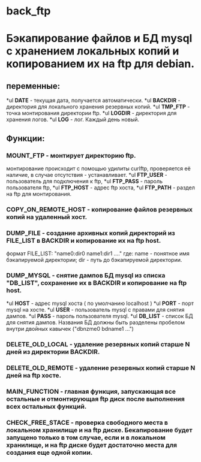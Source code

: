 # back_ftp
# Бэкапирование файлов и БД mysql с хранением локальных копий и копированием их на ftp для debian.

## переменные:
*ul **DATE** - текущая дата, получается автоматически.
*ul **BACKDIR** - директория для локального хранения резервных копий.
*ul **TMP_FTP** - точка монтирования директории ftp.
*ul **LOGDIR** - директория для хранения логов.
*ul **LOG** - лог. Каждый день новый.

## Функции:

### MOUNT_FTP - монтирует директорию ftp.
монтирование происходит с помощью удилиты curlftp, проверяется её наличие, в случае отсутствия - устанавливает.
*ul **FTP_USER** - пользователь для подключения к ftp,
*ul **FTP_PASS** - пароль пользователя ftp,
*ul **FTP_HOST** - адрес ftp хоста,
*ul **FTP_PATH** - раздел на ftp для монтирования.

### COPY_ON_REMOTE_HOST - копирование файлов резервных копий на удаленный хост.

### DUMP_FILE - создание архивных копий директорий из FILE_LIST в BACKDIR и копирование их на ftp host.
формат FILE_LIST:
"name0:dir0 name1:dir1 ...." где:
name - понятное имя бэкапируемой директории;
dir - путь до бэкапируемой директории.

### DUMP_MYSQL - снятие дампов БД mysql из списка "DB_LIST", сохранение их в BACKDIR и копирование на ftp host.
*ul **HOST** - адрес mysql хоста ( по умолчанию localhost )
*ul **PORT** - порт mysql на хосте.
*ul **USER** - пользователь mysql с правами для снятия дампов.
*ul **PASS** - пароль пользователя mysql.
*ul **DB_LIST** - список БД для снятия дампов. Названия БД должны быть разделены пробелом внутри двойных кавычек ("dbnzme0 bdname1 ...")

### DELETE_OLD_LOCAL - удаление резервных копий старше N дней из директории BACKDIR.

### DELETE_OLD_REMOTE - удаление резервных копий старше N дней на ftp хосте.

### MAIN_FUNCTION - главная функция, запускающая все остальные и отмонтирующая ftp диск после выполнения всех остальных функций.

### CHECK_FREE_STACE - проверка свободного места в локальном хранилище и на ftp диске. Бекапирование будет запущено только в том случае, если и в локальном хранилище, и на ftp диске будет достаточно места для создания еще одной копии.
